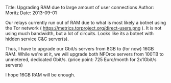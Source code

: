 Title:  Upgrading RAM due to large amount of user connections
Author: Moritz 
Date: 2013-09-01


Our relays currently run out of RAM due to what is most likely a botnet
using the Tor network ( <https://metrics.torproject.org/direct-users.png>
). It is not using much bandwidth, but a lot of circuits. Looks like its
a botnet with hidden service C&C server(s).

Thus, I have to upgrade our Gbit/s servers from 8GB to (for now) 16GB
RAM. While we're at it, we will upgrade both NFOrce servers from 100TB
to unmetered, dedicated Gbit/s. (price point: 725 Euro/month for
2x1Gbit/s servers)

I hope 16GB RAM will be enough.
